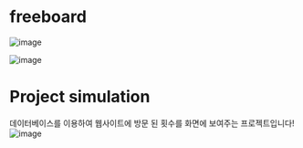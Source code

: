 # freeboard
![image](https://user-images.githubusercontent.com/89557740/168780371-4aa67f77-29a4-4ee3-b3af-5bca66211e27.png)

![image](https://user-images.githubusercontent.com/89557740/168990543-7cf96144-d8fe-41a7-bdf0-68bc1698b989.png)


# Project simulation

데이터베이스를 이용하여 웹사이트에 방문 된 횟수를 화면에 보여주는 프로젝트입니다!
![image](https://user-images.githubusercontent.com/89557740/170007550-d0497a49-ca47-498d-8198-f73bcca9805c.png)
